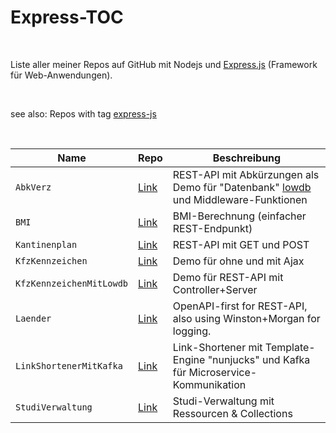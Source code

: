 # Express-TOC #

<br>

Liste aller meiner Repos auf GitHub mit Nodejs und [Express.js](http://expressjs.com/) (Framework für Web-Anwendungen).

<br>

see also: Repos with tag [express-js](https://github.com/MDecker-MobileComputing?tab=repositories&q=topic%3Aexpress-js&type=source)

<br>

| Name | Repo | Beschreibung |
| -- | -- | -- |
| `AbkVerz` | [Link](https://github.com/MDecker-MobileComputing/Nodejs_Express_AbkVerz) | REST-API mit Abkürzungen als Demo für "Datenbank" [lowdb](https://www.npmjs.com/package/lowdb) und Middleware-Funktionen |
| `BMI` | [Link](https://github.com/MDecker-MobileComputing/Nodejs_Express_BMI) | BMI-Berechnung (einfacher REST-Endpunkt) |
| `Kantinenplan` | [Link](https://github.com/MDecker-MobileComputing/Nodejs_Express_Kantinenplan) | REST-API mit GET und POST |
| `KfzKennzeichen` | [Link](https://github.com/MDecker-MobileComputing/Nodejs_Express_KfzKennzeichen) | Demo für ohne und mit Ajax |
| `KfzKennzeichenMitLowdb` | [Link](https://github.com/MDecker-MobileComputing/Nodejs_Express_KfzKennzeichenMitLowdb) | Demo für REST-API mit Controller+Server |
|  `Laender` | [Link](https://github.com/MDecker-MobileComputing/Nodejs_Express_Laender) | OpenAPI-first for REST-API, also using Winston+Morgan for logging. |
| `LinkShortenerMitKafka` | [Link](https://github.com/MDecker-MobileComputing/Nodejs_Express_LinkShortenerMitKafka) | Link-Shortener mit Template-Engine "nunjucks" und Kafka für Microservice-Kommunikation |
| `StudiVerwaltung` | [Link](https://github.com/MDecker-MobileComputing/Nodejs_Express_StudiVerwaltung) | Studi-Verwaltung mit Ressourcen & Collections |

<br>
